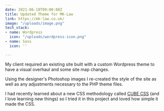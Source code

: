 ```yaml
---
date: 2021-06-18T09:00:08Z
title: Updated Theme for MK-Law
link: https://mk-law.co.uk/
image: "/uploads/image.png"
tech_stack:
- name: Wordpress
  icon: "/uploads/wordpress-icon.png"
- name: Sass
  icon: ''

---
```

My client required an existing site built with a custom Wordpress theme to have a visual overhaul and some site map changes.

Using the designer's Photoshop images I re-created the style of the site as well as any adjustments necessary to the PHP theme files.

I had recently learned about a new CSS methodology called [CUBE CSS](https://piccalil.li/blog/cube-css/ "CUBE CSS") (and I love learning new things) so I tried it in this project and loved how simple it made the CSS.
